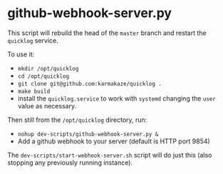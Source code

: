 # github-webhook-server.py

This script will rebuild the head of the `master` branch and restart the `quicklog` service.

To use it:

- `mkdir /opt/quicklog`
- `cd /opt/quicklog`
- `git clone git@github.com:karmakaze/quicklog .`
- `make build`
- install the `quicklog.service` to work with `systemd` changing the `user` value as necessary.

Then still from the `/opt/quicklog` directory, run:

- `nohup dev-scripts/github-webhook-server.py &`
- Add a github webhook to your server (default is HTTP port 9854)

The `dev-scripts/start-webhook-server.sh` script will do just this (also stopping any previously running instance).
